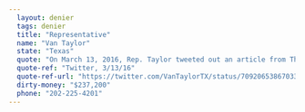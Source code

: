 ```yaml
---
  layout: denier
  tags: denier
  title: "Representative"
  name: "Van Taylor"
  state: "Texas"
  quote: "On March 13, 2016, Rep. Taylor tweeted out an article from The Daily Signal, which claimed that then-Attorney General Loretta Lynch was considering prosecuting \"climate change deniers.\" He commented, \"Obama wants to prosecute people who disagree with him...you can't make this up.\""
  quote-ref: "Twitter, 3/13/16"
  quote-ref-url: "https://twitter.com/VanTaylorTX/status/709206538670333952"
  dirty-money: "$237,200"
  phone: "202-225-4201"
---
```

